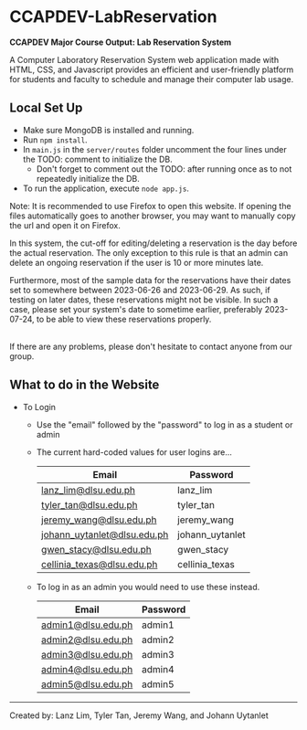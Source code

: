 # CCAPDEV-LabReservation
**CCAPDEV Major Course Output: Lab Reservation System**

A Computer Laboratory Reservation System web application made with HTML, CSS, and Javascript provides an efficient and user-friendly platform for students and faculty to schedule and manage their computer lab usage.

## Local Set Up
- Make sure MongoDB is installed and running.
- Run `npm install`.
- In `main.js` in the `server/routes` folder uncomment the four lines under the TODO: comment to initialize the DB.
  - Don't forget to comment out the TODO: after running once as to not repeatedly initialize the DB.
- To run the application, execute `node app.js`.

Note:
It is recommended to use Firefox to open this website. If opening the files automatically goes to another browser, 
you may want to manually copy the url and open it on Firefox.

In this system, the cut-off for editing/deleting a reservation is the day before the actual reservation.
The only exception to this rule is that an admin can delete an ongoing reservation if the user is 10 or more minutes late.

Furthermore, most of the sample data for the reservations have their dates set to somewhere between 2023-06-26
and 2023-06-29. As such, if testing on later dates, these reservations might not be visible. In such a case, 
please set your system's date to sometime earlier, preferably 2023-07-24, to be able to view these reservations properly.

<br>
If there are any problems, please don't hesitate to contact anyone from our group.

## What to do in the Website
- To Login
  - Use the "email" followed by the "password" to log in as a student or admin
  - The current hard-coded values for user logins are...

    | Email      | Password |
    | --- | --- |
    | lanz_lim@dlsu.edu.ph        | lanz_lim      |
    |   tyler_tan@dlsu.edu.ph    |    tyler_tan    |
    |  jeremy_wang@dlsu.edu.ph  |     jeremy_wang    |
    |johann_uytanlet@dlsu.edu.ph | johann_uytanlet|
    | gwen_stacy@dlsu.edu.ph|gwen_stacy |
    |cellinia_texas@dlsu.edu.ph |cellinia_texas |

  - To log in as an admin you would need to use these instead.

    | Email | Password |
    | --- | --- |
    |admin1@dlsu.edu.ph | admin1  |
    |admin2@dlsu.edu.ph | admin2  |
    |admin3@dlsu.edu.ph | admin3  |
    |admin4@dlsu.edu.ph | admin4  |
    |admin5@dlsu.edu.ph | admin5  |

---

Created by: Lanz Lim, Tyler Tan, Jeremy Wang, and Johann Uytanlet
